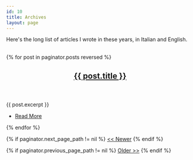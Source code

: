 ```yaml
---
id: 10
title: Archives
layout: page
---
```


Here's the long list of articles I wrote in these years, in Italian and English. 
<br />&nbsp;
<section>
	<div class="row">
		{% for post in paginator.posts reversed %}
			<article class="{% cycle '6u', '6u$' %} 12u(small)">
				<header>
					<h2><a href="{{ site.baseurl }}{{ post.url }}">{{ post.title }}</a></h2>
				</header>
				<section>
					{{ post.excerpt }}
				</section>
				<footer>
					<ul class="actions">
						<li><a href="{{ site.baseurl }}{{ post.url }}" class="button">Read More</a></li>
					</ul>
				</footer>
			</article>
		{% endfor %}
	</div>
</section>

{% if paginator.next_page_path != nil %}
<a href="{{paginator.next_page_path}}" class="button"><< Newer</a> 
{% endif %}

{% if paginator.previous_page_path != nil %}
<a href="{{paginator.previous_page_path}}" class="button pull-right">Older >></a> 
{% endif %}